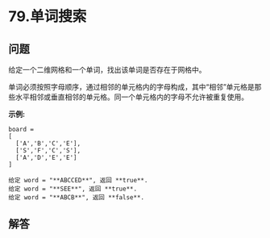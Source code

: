 # 79.单词搜索

## 问题

给定一个二维网格和一个单词，找出该单词是否存在于网格中。

单词必须按照字母顺序，通过相邻的单元格内的字母构成，其中“相邻”单元格是那些水平相邻或垂直相邻的单元格。同一个单元格内的字母不允许被重复使用。

**示例:**

```
board =
[
  ['A','B','C','E'],
  ['S','F','C','S'],
  ['A','D','E','E']
]

给定 word = "**ABCCED**", 返回 **true**.
给定 word = "**SEE**", 返回 **true**.
给定 word = "**ABCB**", 返回 **false**.
```



## 解答


